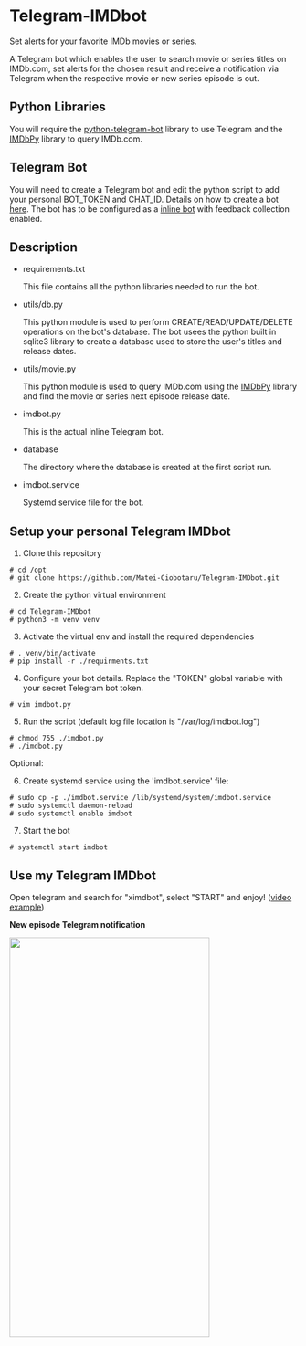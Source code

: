 # Telegram-IMDbot
Set alerts for your favorite IMDb movies or series.

A Telegram bot which enables the user to search movie or series titles on IMDb.com, set alerts for the chosen result and receive a notification via Telegram
when the respective movie or new series episode is out.

## Python Libraries

You will require the [python-telegram-bot](https://python-telegram-bot.org/) library to use Telegram and the [IMDbPy](https://pypi.org/project/IMDbPY/) library to query IMDb.com.

## Telegram Bot

 You will need to create a Telegram bot and edit the python script to add your personal BOT_TOKEN and CHAT_ID.
 Details on how to create a bot [here](https://core.telegram.org/bots#creating-a-new-bot).
 The bot has to be configured as a [inline bot](https://core.telegram.org/bots/inline) with feedback collection enabled.

## Description

* requirements.txt

  This file contains all the python libraries needed to run the bot.

* utils/db.py 

  This python module is used to perform CREATE/READ/UPDATE/DELETE operations on the bot's database.
  The bot usees the python built in sqlite3 library to create a database used to store the user's titles and release dates.

* utils/movie.py

  This python module is used to query IMDb.com using the [IMDbPy](https://pypi.org/project/IMDbPY/) library and find the movie or series next episode release date.

* imdbot.py

  This is the actual inline Telegram bot.

* database

  The directory where the database is created at the first script run.

* imdbot.service

  Systemd service file for the bot.

## Setup your personal Telegram IMDbot

  1. Clone this repository

    # cd /opt
	# git clone https://github.com/Matei-Ciobotaru/Telegram-IMDbot.git

  2. Create the python virtual environment

    # cd Telegram-IMDbot
    # python3 -m venv venv

  3. Activate the virtual env and install the required dependencies

    # . venv/bin/activate
    # pip install -r ./requirments.txt

  4. Configure your bot details. Replace the "TOKEN" global variable with your secret Telegram bot token.

    # vim imdbot.py

  5. Run the script (default log file location is "/var/log/imdbot.log")

    # chmod 755 ./imdbot.py
    # ./imdbot.py

  Optional:

  6. Create systemd service using the 'imdbot.service' file:

    # sudo cp -p ./imdbot.service /lib/systemd/system/imdbot.service
    # sudo systemctl daemon-reload
    # sudo systemctl enable imdbot

  7. Start the bot

    # systemctl start imdbot

## Use my Telegram IMDbot

   Open telegram and search for "ximdbot", select "START" and enjoy! ([video example](https://streamable.com/tls0aw))

**New episode Telegram notification**<br>

<img src="https://i.imgur.com/ff6Ineg.jpg" height="700" width="350">

